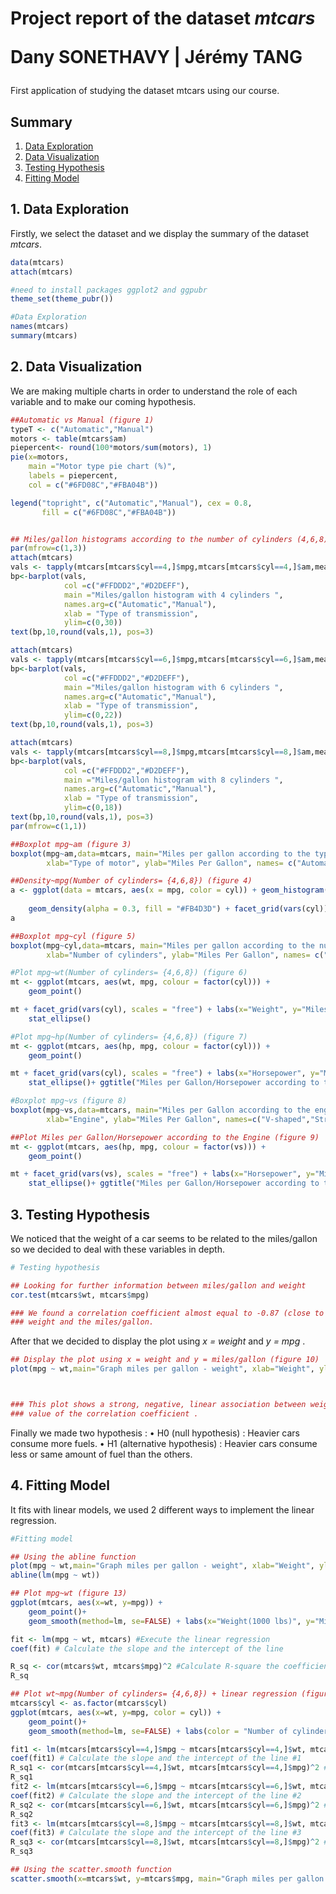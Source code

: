 # Project report of the dataset <i>mtcars</i> <br><p> Dany SONETHAVY | Jérémy TANG</p>

<p> First application of studying the dataset mtcars using our course.</p>

## Summary

1. [Data Exploration](##1.Data-Exploration)
2. [Data Visualization](##2.Data-Visualization)
3. [Testing Hypothesis](##3.Test-Hypothesis)
4. [Fitting Model](##4.Fitting-Model)


## 1. Data Exploration 

<p> Firstly, we select the dataset and we display the summary of the dataset <i>mtcars</i>. </p>

```r
data(mtcars)
attach(mtcars)

#need to install packages ggplot2 and ggpubr 
theme_set(theme_pubr())

#Data Exploration
names(mtcars)
summary(mtcars)
```



## 2. Data Visualization

<p>We are making multiple charts in order to understand the role of each variable and to make our coming hypothesis.</p>

```R
##Automatic vs Manual (figure 1)
typeT <- c("Automatic","Manual")
motors <- table(mtcars$am)
piepercent<- round(100*motors/sum(motors), 1)
pie(x=motors,
    main ="Motor type pie chart (%)",
    labels = piepercent,
    col = c("#6FD08C","#FBA04B"))

legend("topright", c("Automatic","Manual"), cex = 0.8,
       fill = c("#6FD08C","#FBA04B"))


## Miles/gallon histograms according to the number of cylinders (4,6,8) (figure 2)
par(mfrow=c(1,3))
attach(mtcars)
vals <- tapply(mtcars[mtcars$cyl==4,]$mpg,mtcars[mtcars$cyl==4,]$am,mean)
bp<-barplot(vals,
            col =c("#FFDDD2","#D2DEFF"),
            main ="Miles/gallon histogram with 4 cylinders ",
            names.arg=c("Automatic","Manual"),
            xlab = "Type of transmission",
            ylim=c(0,30))
text(bp,10,round(vals,1), pos=3)

attach(mtcars)
vals <- tapply(mtcars[mtcars$cyl==6,]$mpg,mtcars[mtcars$cyl==6,]$am,mean)
bp<-barplot(vals,
            col =c("#FFDDD2","#D2DEFF"),
            main ="Miles/gallon histogram with 6 cylinders ",
            names.arg=c("Automatic","Manual"),
            xlab = "Type of transmission",
            ylim=c(0,22))
text(bp,10,round(vals,1), pos=3)

attach(mtcars)
vals <- tapply(mtcars[mtcars$cyl==8,]$mpg,mtcars[mtcars$cyl==8,]$am,mean)
bp<-barplot(vals,
            col =c("#FFDDD2","#D2DEFF"),
            main ="Miles/gallon histogram with 8 cylinders ",
            names.arg=c("Automatic","Manual"),
            xlab = "Type of transmission",
            ylim=c(0,18))
text(bp,10,round(vals,1), pos=3)
par(mfrow=c(1,1))

##Boxplot mpg~am (figure 3)
boxplot(mpg~am,data=mtcars, main="Miles per gallon according to the type of motor",
        xlab="Type of motor", ylab="Miles Per Gallon", names= c("Automatic","Manual"), col = "#ED4A31") 

##Density~mpg(Number of cylinders= {4,6,8}) (figure 4)
a <- ggplot(data = mtcars, aes(x = mpg, color = cyl)) + geom_histogram(aes(y = ..density..), 
                                                                       colour="black", fill="white") +
    geom_density(alpha = 0.3, fill = "#FB4D3D") + facet_grid(vars(cyl)) + labs(x ="Miles per Gallon (mpg)", y="Density")
a

##Boxplot mpg~cyl (figure 5)
boxplot(mpg~cyl,data=mtcars, main="Miles per gallon according to the number of cylinders",
        xlab="Number of cylinders", ylab="Miles Per Gallon", names= c("4","6","8"), col = "#ED4A31") 

#Plot mpg~wt(Number of cylinders= {4,6,8}) (figure 6)
mt <- ggplot(mtcars, aes(wt, mpg, colour = factor(cyl))) +
    geom_point()

mt + facet_grid(vars(cyl), scales = "free") + labs(x="Weight", y="Miles per Gallon (mpg)", colour = "Number of cylinders") +
    stat_ellipse()

#Plot mpg~hp(Number of cylinders= {4,6,8}) (figure 7)
mt <- ggplot(mtcars, aes(hp, mpg, colour = factor(cyl))) +
    geom_point()

mt + facet_grid(vars(cyl), scales = "free") + labs(x="Horsepower", y="Miles per Gallon", colour = "Number of cylinders : ") +
    stat_ellipse()+ ggtitle("Miles per Gallon/Horsepower according to the number of cylinders")

#Boxplot mpg~vs (figure 8)
boxplot(mpg~vs,data=mtcars, main="Miles per Gallon according to the engine",
        xlab="Engine", ylab="Miles Per Gallon", names=c("V-shaped","Straight"), col = "#ED4A31") 

##Plot Miles per Gallon/Horsepower according to the Engine (figure 9)
mt <- ggplot(mtcars, aes(hp, mpg, colour = factor(vs))) +
    geom_point()

mt + facet_grid(vars(vs), scales = "free") + labs(x="Horsepower", y="Miles per Gallon", colour = "0 : V-shaped | 1 : Straight") +
    stat_ellipse()+ ggtitle("Miles per Gallon/Horsepower according to the Engine")

```

## 3. Testing Hypothesis

<p> We noticed that the weight of a car seems to be related to the miles/gallon so we decided to deal with these variables in depth.
</p>


```R
# Testing hypothesis

## Looking for further information between miles/gallon and weight
cor.test(mtcars$wt, mtcars$mpg)

### We found a correlation coefficient almost equal to -0.87 (close to -1) which demonstrates a true relationship between the
### weight and the miles/gallon.
```

<p>After that we decided to display the plot using <i>x = weight</i> and <i>y = mpg</i> .</p>

```R
## Display the plot using x = weight and y = miles/gallon (figure 10)
plot(mpg ~ wt,main="Graph miles per gallon - weight", xlab="Weight", ylab="Miles per gallon")



### This plot shows a strong, negative, linear association between weight and miles per gallon which is coherent with the
### value of the correlation coefficient .
```

Finally we made two hypothesis :
    • H0 (null hypothesis) : Heavier cars consume more fuels.
    • H1 (alternative hypothesis) : Heavier cars consume less or same amount of fuel than the others.

## 4. Fitting Model

It fits with linear models, we used 2 different ways to implement the linear regression.

```R
#Fitting model

## Using the abline function
plot(mpg ~ wt,main="Graph miles per gallon - weight", xlab="Weight", ylab="Miles per gallon")
abline(lm(mpg ~ wt))

## Plot mpg~wt (figure 13)
ggplot(mtcars, aes(x=wt, y=mpg)) + 
    geom_point()+
    geom_smooth(method=lm, se=FALSE) + labs(x="Weight(1000 lbs)", y="Miles per Gallon (mpg)") + ggtitle("Linear regression mpg/weight")

fit <- lm(mpg ~ wt, mtcars) #Execute the linear regression
coef(fit) # Calculate the slope and the intercept of the line

R_sq <- cor(mtcars$wt, mtcars$mpg)^2 #Calculate R-square the coefficient of determination
R_sq

## Plot wt~mpg(Number of cylinders= {4,6,8}) + linear regression (figure 14)
mtcars$cyl <- as.factor(mtcars$cyl)
ggplot(mtcars, aes(x=wt, y=mpg, color = cyl)) + 
    geom_point()+
    geom_smooth(method=lm, se=FALSE) + labs(color = "Number of cylinders", x="Weight(1000 lbs)", y="Miles per Gallon (mpg)")+ ggtitle("Linear regression mpg/weight")

fit1 <- lm(mtcars[mtcars$cyl==4,]$mpg ~ mtcars[mtcars$cyl==4,]$wt, mtcars) #Execute the linear regression #1
coef(fit1) # Calculate the slope and the intercept of the line #1
R_sq1 <- cor(mtcars[mtcars$cyl==4,]$wt, mtcars[mtcars$cyl==4,]$mpg)^2 #Calculate R-square the coefficient of determination #1
R_sq1
fit2 <- lm(mtcars[mtcars$cyl==6,]$mpg ~ mtcars[mtcars$cyl==6,]$wt, mtcars) #Execute the linear regression #2
coef(fit2) # Calculate the slope and the intercept of the line #2
R_sq2 <- cor(mtcars[mtcars$cyl==6,]$wt, mtcars[mtcars$cyl==6,]$mpg)^2 #Calculate R-square the coefficient of determination #2
R_sq2
fit3 <- lm(mtcars[mtcars$cyl==8,]$mpg ~ mtcars[mtcars$cyl==8,]$wt, mtcars) #Execute the linear regression #3
coef(fit3) # Calculate the slope and the intercept of the line #3
R_sq3 <- cor(mtcars[mtcars$cyl==8,]$wt, mtcars[mtcars$cyl==8,]$mpg)^2 #Calculate R-square the coefficient of determination #3
R_sq3

## Using the scatter.smooth function
scatter.smooth(x=mtcars$wt, y=mtcars$mpg, main="Graph miles per gallon - weight",xlab ="Weight",ylab="Miles per gallon")
```


